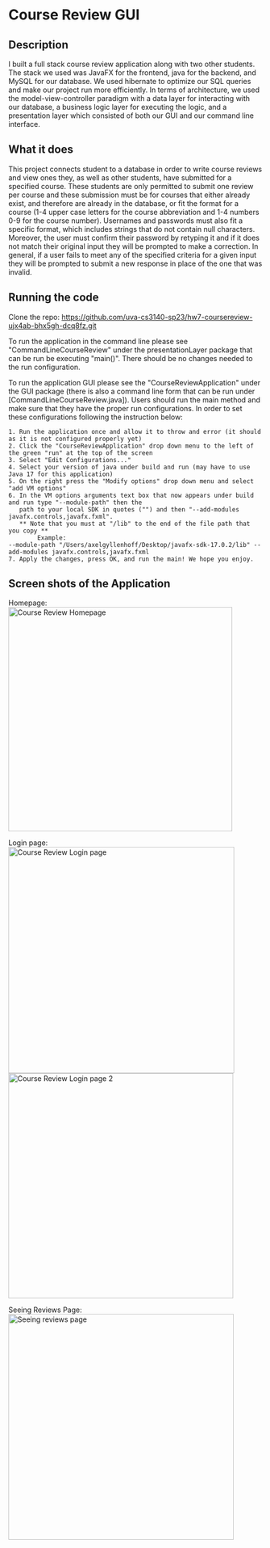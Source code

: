 # Course Review GUI



## Description
I built a full stack course review application along with two other students. The stack we used was JavaFX for the frontend, java for the backend, and MySQL for our database. We used hibernate to optimize our SQL queries and make our project run more efficiently. In terms of architecture, we used the model-view-controller paradigm with a data layer for interacting with our database, a business logic layer for executing the logic, and a presentation layer which consisted of both our GUI and our command line interface.

## What it does
This project connects student to a database in order to write course reviews and view ones they, as well as other 
students, have submitted for a specified course. These students are only permitted to submit one review per course and 
these submission must be for courses that either already exist, and therefore are already in the database, or fit the 
format for a course (1-4 upper case letters for the course abbreviation and 1-4 numbers 0-9 for the course number).
Usernames and passwords must also fit a specific format, which includes strings that do not contain null characters.
Moreover, the user must confirm their password by retyping it and if it does not match their original input they will 
be prompted to make a correction. In general, if a user fails to meet any of the specified criteria for a given input 
they will be prompted to submit a new response in place of the one that was invalid.

## Running the code
Clone the repo: https://github.com/uva-cs3140-sp23/hw7-coursereview-ujx4ab-bhx5gh-dcq8fz.git

To run the application in the command line please see "CommandLineCourseReview" under the presentationLayer package
that can be run be executing "main()". There should be no changes needed to the run configuration.

To run the application GUI please see the "CourseReviewApplication" under the GUI package (there is also a command line 
form  that can be run under [CommandLineCourseReview.java]). Users should run the main method and make sure that they 
have the proper run configurations. In order to set these configurations following the instruction below: 

    1. Run the application once and allow it to throw and error (it should as it is not configured properly yet)
    2. Click the "CourseReviewApplication" drop down menu to the left of the green "run" at the top of the screen
    3. Select "Edit Configurations..."
    4. Select your version of java under build and run (may have to use Java 17 for this application)
    5. On the right press the "Modify options" drop down menu and select "add VM options"
    6. In the VM options arguments text box that now appears under build and run type "--module-path" then the 
       path to your local SDK in quotes ("") and then "--add-modules javafx.controls,javafx.fxml". 
       ** Note that you must at "/lib" to the end of the file path that you copy **
            Example: 
    --module-path "/Users/axelgyllenhoff/Desktop/javafx-sdk-17.0.2/lib" --add-modules javafx.controls,javafx.fxml
    7. Apply the changes, press OK, and run the main! We hope you enjoy.

## Screen shots of the Application

Homepage:
<img width="444" alt="Course Review Homepage" src="https://github.com/puschb/Course-Review-App/assets/94179760/ac747585-e2a8-49f3-adab-faf4271e3780">

Login page:
<img width="448" alt="Course Review Login page" src="https://github.com/puschb/Course-Review-App/assets/94179760/09586722-52b4-4684-89b1-a618d708783f">
<img width="446" alt="Course Review Login page 2" src="https://github.com/puschb/Course-Review-App/assets/94179760/b200f854-a8bf-4996-b63b-56700227597b">

Seeing Reviews Page:
<img width="447" alt="Seeing reviews page" src="https://github.com/puschb/Course-Review-App/assets/94179760/9821d80f-f475-47f2-9ac0-119abf817187">



